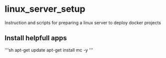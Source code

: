 # linux_server_setup
Instruction and scripts for preparing a linux server to deploy docker projects
## Install helpfull apps
'''sh
apt-get update
apt-get install mc -y
'''
